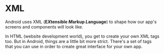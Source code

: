 # XML

Android uses XML (**E*X*tensible *M*arkup *L*anguage**) to shape how our app's screens and components will look like.

In HTML (website development world), you get to create your own XML tags too. But in Android, things are a little bit more strict. There's a set of tags that you can use in order to create great interface for your own app.